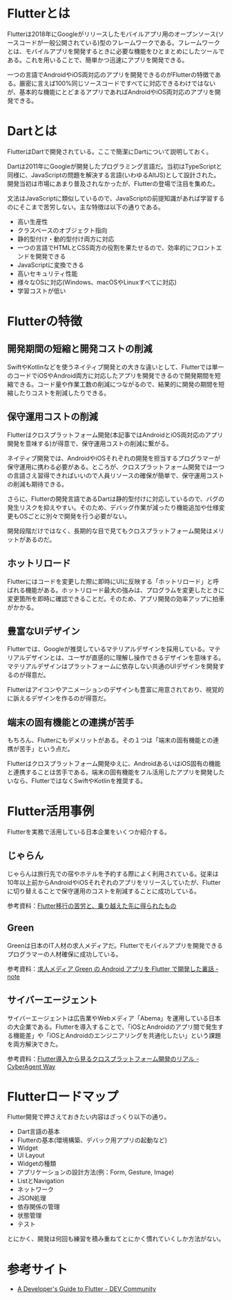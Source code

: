 # Flutterとは

Flutterは2018年にGoogleがリリースしたモバイルアプリ用のオープンソース(ソースコードが一般公開されている)型のフレームワークである。フレームワークとは、モバイルアプリを開発するときに必要な機能をひとまとめにしたツールである。これを用いることで、簡単かつ迅速にアプリを開発できる。

一つの言語でAndroidやiOS両対応のアプリを開発できるのがFlutterの特徴である。厳密に言えば100%同じソースコードですべてに対応できるわけではないが、基本的な機能にとどまるアプリであればAndroidやiOS両対応のアプリを開発できる。

# Dartとは

FlutterはDartで開発されている。ここで簡潔にDartについて説明しておく。

Dartは2011年にGoogleが開発したプログラミング言語だ。当初はTypeScriptと同様に、JavaScriptの問題を解決する言語(いわゆるAltJS)として設計された。開発当初は市場にあまり普及されなかったが、Flutterの登場で注目を集めた。

文法はJavaScriptに類似しているので、JavaScriptの前提知識があれば学習するのにそこまで苦労しない。主な特徴は以下の通りである。

* 高い生産性
* クラスベースのオブジェクト指向
* 静的型付け・動的型付け両方に対応
* 一つの言語でHTMLとCSS両方の役割を果たせるので、効率的にフロントエンドを開発できる
* JavaScriptに変換できる
* 高いセキュリティ性能
* 様々なOSに対応(Windows、macOSやLinuxすべてに対応)
* 学習コストが低い

# Flutterの特徴

## 開発期間の短縮と開発コストの削減

SwiftやKotlinなどを使うネイティブ開発との大きな違いとして、Flutterでは単一のコードでiOSやAndroid両方に対応したアプリを開発できるので開発期間を短縮できる。コード量や作業工数の削減につながるので、結果的に開発の期間を短縮したりコストを削減したりできる。

## 保守運用コストの削減

Flutterはクロスプラットフォーム開発(本記事ではAndroidとiOS両対応のアプリ開発を意味する)が得意で、保守運用コストの削減に繋がる。

ネイティブ開発では、AndroidやiOSそれぞれの開発を担当するプログラマーが保守運用に携わる必要がある。ところが、クロスプラットフォーム開発では一つの言語さえ習得できればいいので人員リソースの確保が簡単で、保守運用コストの削減も期待できる。

さらに、Flutterの開発言語であるDartは静的型付けに対応しているので、バグの発生リスクを抑えやすい。そのため、デバッグ作業が減ったり機能追加や仕様変更もOSごとに別々で開発を行う必要がない。

開発段階だけではなく、長期的な目で見てもクロスプラットフォーム開発はメリットがあるのだ。

## ホットリロード

Flutterにはコードを変更した際に即時にUIに反映する「ホットリロード」と呼ばれる機能がある。ホットリロード最大の強みは、プログラムを変更したときに変更箇所を即時に確認できることだ。そのため、アプリ開発の効率アップに拍車がかかる。

## 豊富なUIデザイン

Flutterでは、Googleが推奨しているマテリアルデザインを採用している。マテリアルデザインとは、ユーザが直感的に理解し操作できるデザインを意味する。マテリアルデザインはプラットフォームに依存しない共通のUIデザインを開発するのが得意だ。

Flutterはアイコンやアニメーションのデザインも豊富に用意されており、視覚的に訴えるデザインを作るのが得意だ。

## 端末の固有機能との連携が苦手

もちろん、Flutterにもデメリットがある。その１つは「端末の固有機能との連携が苦手」という点だ。

Flutterはクロスプラットフォーム開発ゆえに、AndroidあるいはiOS固有の機能と連携することは苦手である。端末の固有機能をフル活用したアプリを開発したいなら、FlutterではなくSwiftやKotlinを推奨する。

# Flutter活用事例

Flutterを実務で活用している日本企業をいくつか紹介する。

## じゃらん

じゃらんは旅行先での宿やホテルを予約する際によく利用されている。従来は10年以上前からAndroidやiOSそれぞれのアプリをリリースしていたが、Flutterに切り替えることで保守運用のコストを削減することに成功している。

参考資料：[Flutter移行の苦労と、乗り越えた先に得られたもの](https://speakerdeck.com/rtechkouhou/flutteryi-xing-falseku-lao-to-cheng-riyue-etaxian-nide-raretamofalse)

## Green

Greenは日本のIT人材の求人メディアだ。Flutterでモバイルアプリを開発できるプログラマーの人材確保に成功している。

参考資料：[求人メディア Green の Android アプリを Flutter で開発した裏話 - note](https://note.com/raykaga/n/n52c1ee039331)

## サイバーエージェント

サイバーエージェントは広告業やWebメディア「Abema」を運用している日本の大企業である。Flutterを導入することで、「iOSとAndroidのアプリ間で発生する機能差」や「iOSとAndroidのエンジニアリングを共通化したい」という課題を両方解決できた。

参考資料：[Flutter導入から見るクロスプラットフォーム開発のリアル - CyberAgent Way](https://www.cyberagent.co.jp/way/list/detail/id=26230)


# Flutterロードマップ

Flutter開発で押さえておきたい内容はざっくり以下の通り。

* Dart言語の基本
* Flutterの基本(環境構築、デバック用アプリの起動など)
* Widget
* UI Layout
* Widgetの種類
* アプリケーションの設計方法(例：Form, Gesture, Image)
* ListとNavigation
* ネットワーク
* JSON処理
* 依存関係の管理
* 状態管理
* テスト

とにかく、開発は何回も練習を積み重ねてとにかく慣れていくしか方法がない。

# 参考サイト

* [A Developer's Guide to Flutter - DEV Community](https://dev.to/solutelabs/a-developer-s-guide-to-flutter-37f1)